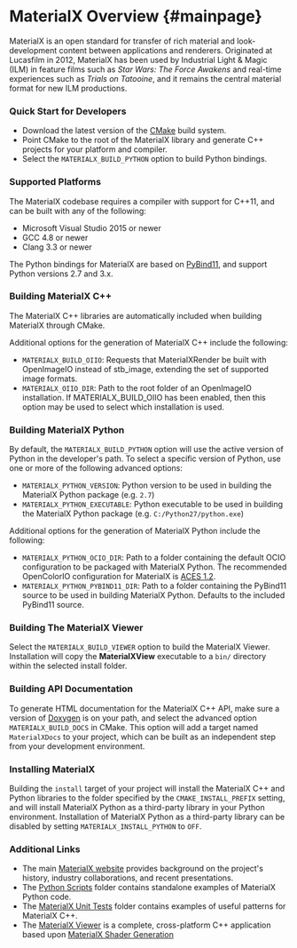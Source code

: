 # MaterialX Overview {#mainpage}

MaterialX is an open standard for transfer of rich material and look-development content between applications and renderers.  Originated at Lucasfilm in 2012, MaterialX has been used by Industrial Light & Magic (ILM) in feature films such as _Star Wars: The Force Awakens_ and real-time experiences such as _Trials on Tatooine_, and it remains the central material format for new ILM productions.

### Quick Start for Developers

- Download the latest version of the [CMake](https://cmake.org) build system.
- Point CMake to the root of the MaterialX library and generate C++ projects for your platform and compiler.
- Select the `MATERIALX_BUILD_PYTHON` option to build Python bindings.

### Supported Platforms

The MaterialX codebase requires a compiler with support for C++11, and can be built with any of the following:

- Microsoft Visual Studio 2015 or newer
- GCC 4.8 or newer
- Clang 3.3 or newer

The Python bindings for MaterialX are based on [PyBind11](https://github.com/pybind/pybind11), and support Python versions 2.7 and 3.x.

### Building MaterialX C++

The MaterialX C++ libraries are automatically included when building MaterialX through CMake.

Additional options for the generation of MaterialX C++ include the following:

- `MATERIALX_BUILD_OIIO`: Requests that MaterialXRender be built with OpenImageIO instead of stb_image, extending the set of supported image formats.
- `MATERIALX_OIIO_DIR`: Path to the root folder of an OpenImageIO installation.  If MATERIALX_BUILD_OIIO has been enabled, then this option may be used to select which installation is used.

### Building MaterialX Python

By default, the `MATERIALX_BUILD_PYTHON` option will use the active version of Python in the developer's path.  To select a specific version of Python, use one or more of the following advanced options:

- `MATERIALX_PYTHON_VERSION`: Python version to be used in building the MaterialX Python package (e.g. `2.7`)
- `MATERIALX_PYTHON_EXECUTABLE`: Python executable to be used in building the MaterialX Python package (e.g. `C:/Python27/python.exe`)

Additional options for the generation of MaterialX Python include the following:

- `MATERIALX_PYTHON_OCIO_DIR`: Path to a folder containing the default OCIO configuration to be packaged with MaterialX Python. The recommended OpenColorIO configuration for MaterialX is [ACES 1.2](https://github.com/colour-science/OpenColorIO-Configs/tree/feature/aces-1.2-config/aces_1.2).
- `MATERIALX_PYTHON_PYBIND11_DIR`: Path to a folder containing the PyBind11 source to be used in building MaterialX Python. Defaults to the included PyBind11 source.

### Building The MaterialX Viewer

Select the `MATERIALX_BUILD_VIEWER` option to build the MaterialX Viewer.  Installation will copy the **MaterialXView** executable to a `bin/` directory within the selected install folder.

### Building API Documentation

To generate HTML documentation for the MaterialX C++ API, make sure a version of [Doxygen](https://www.doxygen.org/) is on your path, and select the advanced option `MATERIALX_BUILD_DOCS` in CMake.  This option will add a target named `MaterialXDocs` to your project, which can be built as an independent step from your development environment.

### Installing MaterialX

Building the `install` target of your project will install the MaterialX C++ and Python libraries to the folder specified by the `CMAKE_INSTALL_PREFIX` setting, and will install MaterialX Python as a third-party library in your Python environment.  Installation of MaterialX Python as a third-party library can be disabled by setting `MATERIALX_INSTALL_PYTHON` to `OFF`.

### Additional Links

- The main [MaterialX website](http://www.materialx.org) provides background on the project's history, industry collaborations, and recent presentations.
- The [Python Scripts](https://github.com/materialx/MaterialX/tree/main/python/Scripts) folder contains standalone examples of MaterialX Python code.
- The [MaterialX Unit Tests](https://github.com/materialx/MaterialX/tree/main/source/MaterialXTest) folder contains examples of useful patterns for MaterialX C++.
- The [MaterialX Viewer](https://github.com/materialx/MaterialX/blob/main/documents/DeveloperGuide/Viewer.md) is a complete, cross-platform C++ application based upon [MaterialX Shader Generation](https://github.com/materialx/MaterialX/blob/main/documents/DeveloperGuide/ShaderGeneration.md)
